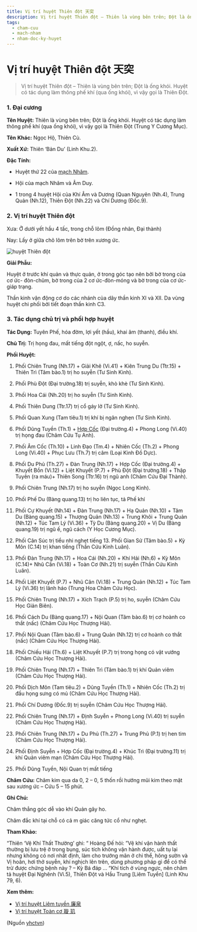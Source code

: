 ```yaml
---
title: Vị trí huyệt Thiên đột 天突
description: Vị trí huyệt Thiên đột – Thiên là vùng bên trên; Đột là ống khói. Huyệt có tác dụng làm thông phế khí (qua ống khói), vì vậy gọi là Thiên Đột.
tags:
  - cham-cuu
  - mach-nham
  - nham-doc-ky-huyet
---
```


# Vị trí huyệt Thiên đột 天突 

> Vị trí huyệt Thiên đột – Thiên là vùng bên trên; Đột là ống khói. Huyệt có tác dụng làm thông phế khí (qua ống khói), vì vậy gọi là Thiên Đột.

### 1. Đại cương

**Tên Huyệt:** Thiên là vùng bên trên; Đột là ống khói. Huyệt có tác dụng làm thông phế khí (qua ống khói), vì vậy gọi là Thiên Đột (Trung Y Cương Mục).

**Tên** **Khác:** Ngọc Hộ, Thiên Cù.

**Xuất Xứ:** Thiên ‘Bản Du’ (Linh Khu.2).

**Đặc Tính:**

+ Huyệt thứ 22 của [mạch Nhâm](/yhctvn/dai-cuong-mach-nham).

+ Hội của mạch Nhâm và Âm Duy.

+ 1 trong 4 huyệt Hội của Khí Âm và Dương (Quan Nguyên (Nh.4), Trung Quản (Nh.12), Thiên Đột (Nh.22) và Chí Dương (Đốc.9).

### 2. Vị trí huyệt Thiên đột

Xưa: Ở dưới yết hầu 4 tấc, trong chỗ lõm (Đồng nhân, Đại thành)

Nay: Lấy ở giữa chõ lõm trên bờ trên xương ức.

![huyệt Thiên đột](/imgs/yhctvn/huyet-thien-dot-300x187.jpg)

**Giải Phẫu:**

Huyệt ở trước khí quản và thực quản, ở trong góc tạo nên bởi bờ trong của cơ ức- đòn-chũm, bờ trong của 2 cơ ức-đòn-móng và bờ trong của cơ ức-giáp trạng.

Thần kinh vận động cơ do các nhánh của dây thần kinh XI và XII. Da vùng huyệt chi phối bởi tiết đoạn thần kinh C3.

### 3. Tác dụng chủ trị và phối hợp huyệt

**Tác Dụng:** Tuyên Phế, hóa đờm, lợi yết (hầu), khai âm (thanh), điều khí.

**Chủ Trị:** Trị họng đau, mất tiếng đột ngột, ợ, nấc, ho suyễn.

**Phối Huyệt:**

1. Phối Chiên Trung (Nh.17) + Giải Khê (Vi.41) + Kiên Trung Du (Ttr.15) + Thiên Trì (Tâm bào.1) trị ho suyễn (Tư Sinh Kinh).
2. Phối Phù Đột (Đại trường.18) trị suyễn, khò khè (Tư Sinh Kinh).
3. Phối Hoa Cái (Nh.20) trị ho suyễn (Tư Sinh Kinh).
4. Phối Thiên Dung (Ttr.17) trị cổ gáy lở (Tư Sinh Kinh).
5. Phối Quan Xung (Tam tiêu.1) trị khí bị ngăn nghẹn (Tư Sinh Kinh).
6. Phối Dũng Tuyền (Th.1) + [Hợp Cốc](/yhctvn/huyet-hop-coc-%e5%90%88-%e8%b0%b7) (Đại trường.4) + Phong Long (Vi.40) trị họng đau (Châm Cứu Tụ Anh).
7. Phối Âm Cốc (Th.10) + Linh Đạo (Tm.4) + Nhiên Cốc (Th.2) + Phong Long (Vi.40) + Phục Lưu (Th.7) trị câm (Loại Kinh Đồ Dực).
8. Phối Du Phủ (Th.27) + Đàn Trung (Nh.17) + Hợp Cốc (Đại trường.4) + Khuyết Bồn (Vi.12) + Liệt Khuyết (P.7) + Phù Đột (Đại trường.18) + Thập Tuyên (ra máu)+ Thiên Song (Ttr.16) trị ngũ anh (Châm Cứu Đại Thành).

15. Phối Chiên Trung (Nh.17) trị ho suyễn (Ngọc Long Kinh).
16. Phối Phế Du (Bàng quang.13) trị ho liên tục, tả Phế khí
17. Phối Cự Khuyết (Nh.14) + Đàn Trung (Nh.17) + Hạ Quản (Nh.10) + Tâm Du (Bàng quang.15) + Thượng Quản (Nh.13) + Trung Khôi + Trung Quản (Nh.12) + Túc Tam Lý (Vi.36) + Tỳ Du (Bàng quang.20) + Vị Du (Bàng quang.19) trị ngũ ế, ngũ cách (Y Học Cương Mục).
18. Phối Cân Súc trị tiểu nhi nghẹt tiếng 13. Phối Gian Sử (Tâm bào.5) + Kỳ Môn (C.14) trị khan tiếng (Thần Cứu Kinh Luân).
19. Phối Đàn Trung (Nh.17) + Hoa Cái (Nh.20) + Khí Hải (Nh.6) + Kỳ Môn (C.14)+ Nhũ Căn (Vi.18) + Toàn Cơ (Nh.21) trị suyễn (Thần Cứu Kinh Luân).
20. Phối Liệt Khuyết (P.7) + Nhũ Căn (Vi.18) + Trung Quản (Nh.12) + Túc Tam Lý (Vi.36) trị lãnh háo (Trung Hoa Châm Cứu Học).
21. Phối Chiên Trung (Nh.17) + Xích Trạch (P.5) trị ho, suyễn (Châm Cứu Học Giản Biên).
22. Phối Cách Du (Bàng quang.17) + Nội Quan (Tâm bào.6) trị cơ hoành co thắt (nấc) (Châm Cứu Học Thượng Hải).
23. Phối Nội Quan (Tâm bào.6) + Trung Quản (Nh.12) trị cơ hoành co thắt (nấc) (Châm Cứu Học Thượng Hải).
24. Phối Chiếu Hải (Th.6) + Liệt Khuyết (P.7) trị trong họng có vật vướng (Châm Cứu Học Thượng Hải).
25. Phối Chiên Trung (Nh.17) + Thiên Trì (Tâm bào.1) trị khí Quản viêm (Châm Cứu Học Thượng Hải).
26. Phối Dịch Môn (Tam tiêu.2) + Dũng Tuyền (Th.1) + Nhiên Cốc (Th.2) trị đầu họng sưng có mủ (Châm Cứu Học Thượng Hải).
27. Phối Chí Dương (Đốc.9) trị suyễn (Châm Cứu Học Thượng Hải).
28. Phối Chiên Trung (Nh.17) + Định Suyễn + Phong Long (Vi.40) trị suyễn (Châm Cứu Học Thượng Hải).
29. Phối Chiên Trung (Nh.17) + Du Phủ (Th.27) + Trung Phủ (P.1) trị hen tim (Châm Cứu Học Thượng Hải).
30. Phối Định Suyễn + Hợp Cốc (Đại trường.4) + Khúc Trì (Đại trường.11) trị khí Quản viêm mạn (Châm Cứu Học Thượng Hải).
31. Phối Dũng Tuyền, Nội Quan trị mất tiếng

**Châm Cứu:** Châm kim qua da 0, 2 – 0, 5 thốn rồi hướng mũi kim theo mặt sau xương ức – Cứu 5 – 15 phút.

**Ghi Chú:**

Châm thẳng góc dễ vào khí Quản gây ho.

Châm đắc khí tại chỗ có cả m giác căng tức cổ như nghẹt.

**Tham Khảo:**

“Thiên ‘Vệ Khí Thất Thường’ ghi: “ Hoàng Đế hỏi: ”Vệ khí vận hành thất thường bị lưu trệ ở trong bụng, súc tích không vận hành được, uất tụ lại nhưng không có nơi nhất định, làm cho trướng mãn ở chi thể, hông sườn và Vị hoãn, hơi thở suyễn, khí nghịch lên trên, dùng phương pháp gì để có thể trừ được chứng bệnh này ? – Kỳ Bá đáp … “Khí tích ở vùng ngực, nên châm tả huyệt Đại Nghênh (Vi.5), Thiên Đột và Hầu Trung [Liêm Tuyền] (Linh Khu 79, 6).

**Xem thêm:**

* [Vị trí huyệt Liêm tuyền 廉泉](/yhctvn/vi-tri-huyet-liem-tuyen-%e5%bb%89%e6%b3%89)
* [Vị trí huyệt Toàn cơ 璇 玑](/yhctvn/vi-tri-huyet-toan-co-%e7%92%87-%e7%8e%91)

(Nguồn <a href="https://yhctvn.com/vi-tri-huyet-thien-dot-天突/" target="_blank">yhctvn</a>)
